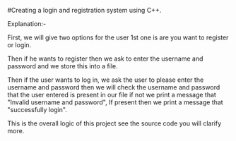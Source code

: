 #Creating a login and registration system using C++.

Explanation:-
 
 First, we will give two options for the user 1st one is are you want to register or login.

Then if he wants to register then we ask to enter the username and password and we store this into a file.

Then if the user wants to log in, we ask the user to please enter the username and password then we will check the
    username and password that the user entered is present in our file if not we print a message that  "Invalid username and password",
    If present then we print a message that "successfully login".
    
 This is the overall logic of this project see the source code you will clarify more.

